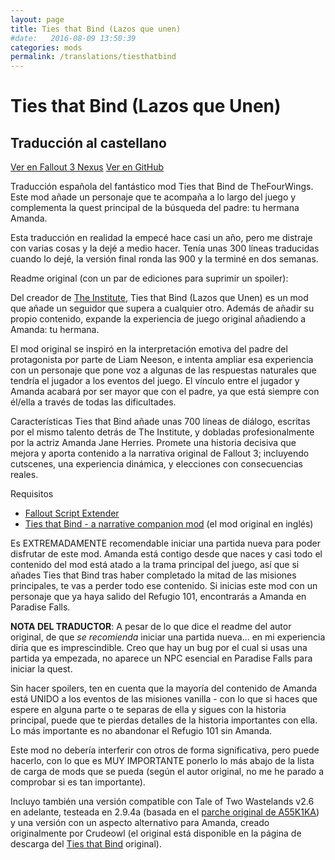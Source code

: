 ```yaml
---
layout: page
title: Ties that Bind (Lazos que unen)
#date:   2016-08-09 13:50:39
categories: mods
permalink: /translations/tiesthatbind
---
```



# Ties that Bind (Lazos que Unen)

## Traducción al castellano

<a href="http://www.nexusmods.com/fallout3/mods/22254" class="btn btn-info btn-raised btn-sm project-link">Ver en Fallout 3 Nexus</a> <a href="{{ i.url }}" class="btn btn-info btn-raised btn-sm project-link">Ver en GitHub</a>

Traducción española del fantástico mod Ties that Bind de TheFourWings. Este mod añade un personaje que te acompaña a lo largo del juego y complementa la quest principal de la búsqueda del padre: tu hermana Amanda.

Esta traducción en realidad la empecé hace casi un año, pero me distraje con varias cosas y la dejé a medio hacer. Tenía unas 300 líneas traducidas cuando lo dejé, la versión final ronda las 900 y la terminé en dos semanas.

Readme original (con un par de ediciones para suprimir un spoiler):

Del creador de [The Institute](http://www.nexusmods.com/fallout3/mods/14449), Ties that Bind (Lazos que Unen) es un mod que añade un seguidor que supera a cualquier otro. Además de añadir su propio contenido, expande la experiencia de juego original añadiendo a Amanda: tu hermana.

El mod original se inspiró en la interpretación emotiva del padre del protagonista por parte de Liam Neeson, e intenta ampliar esa experiencia con un personaje que pone voz a algunas de las respuestas naturales que tendría el jugador a los eventos del juego. El vínculo entre el jugador y Amanda acabará por ser mayor que con el padre, ya que está siempre con él/ella a través de todas las dificultades.

Características
Ties that Bind añade unas 700 líneas de diálogo, escritas por el mismo talento detrás de The Institute, y dobladas profesionalmente por la actriz Amanda Jane Herries. Promete una historia decisiva que mejora y aporta contenido a la narrativa original de Fallout 3; incluyendo cutscenes, una experiencia dinámica, y elecciones con consecuencias reales.

Requisitos

- [Fallout Script Extender](http://fose.silverlock.org/)
- [Ties that Bind - a narrative companion mod](http://www.nexusmods.com/fallout3/mods/19941) (el mod original en inglés)

Es EXTREMADAMENTE recomendable iniciar una partida nueva para poder disfrutar de este mod. Amanda está contigo desde que naces y casi todo el contenido del mod está atado a la trama principal del juego, así que si añades Ties that Bind tras haber completado la mitad de las misiones principales, te vas a perder todo ese contenido. Si inicias este mod con un personaje que ya haya salido del Refugio 101, encontrarás a Amanda en Paradise Falls.

**NOTA DEL TRADUCTOR**: A pesar de lo que dice el readme del autor original, de que *se recomienda* iniciar una partida nueva... en mi experiencia diria que es imprescindible. Creo que hay un bug por el cual si usas una partida ya empezada, no aparece un NPC esencial en Paradise Falls para iniciar la quest.

Sin hacer spoilers, ten en cuenta que la mayoría del contenido de Amanda está UNIDO a los eventos de las misiones vanilla - con lo que si haces que espere en alguna parte o te separas de ella y sigues con la historia principal, puede que te pierdas detalles de la historia importantes con ella. Lo más importante es no abandonar el Refugio 101 sin Amanda.

Este mod no debería interferir con otros de forma significativa, pero puede hacerlo, con lo que es MUY IMPORTANTE ponerlo lo más abajo de la lista de carga de mods que se pueda (según el autor original, no me he parado a comprobar si es tan importante).

Incluyo también una versión compatible con Tale of Two Wastelands v2.6 en adelante, testeada en 2.9.4a (basada en el [parche original de A55K1KA](https://taleoftwowastelands.com/content/ties-bind-follower-mod-conversion)) y una versión con un aspecto alternativo para Amanda, creado originalmente por Crudeowl (el original está disponible en la página de descarga del [Ties that Bind](http://www.nexusmods.com/fallout3/mods/19941) original).
